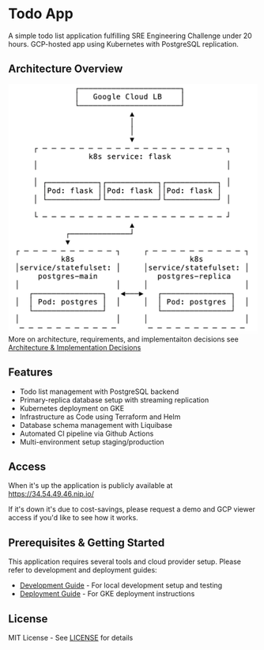 # Todo App

A simple todo list application fulfilling SRE Engineering Challenge under 20 hours. GCP-hosted app using Kubernetes with PostgreSQL replication.

## Architecture Overview
![Todo App Architecture](docs/assets/architecture.png)
More on architecture, requirements, and implementaiton decisions see [Architecture & Implementation Decisions](docs/architecture.md)

## Features
- Todo list management with PostgreSQL backend
- Primary-replica database setup with streaming replication
- Kubernetes deployment on GKE
- Infrastructure as Code using Terraform and Helm
- Database schema management with Liquibase
- Automated CI pipeline via Github Actions
- Multi-environment setup staging/production

## Access
When it's up the application is publicly available at https://34.54.49.46.nip.io/

If it's down it's due to cost-savings, please request a demo and GCP viewer access if you'd like to see how it works.

## Prerequisites & Getting Started

This application requires several tools and cloud provider setup. Please refer to development and deployment guides:

- [Development Guide](docs/development.md) - For local development setup and testing
- [Deployment Guide](docs/deployment.md) - For GKE deployment instructions

## License
MIT License - See [LICENSE](LICENSE) for details
